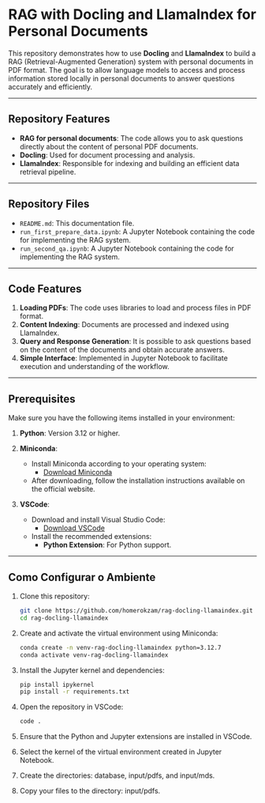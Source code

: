 # RAG with Docling and LlamaIndex for Personal Documents

This repository demonstrates how to use **Docling** and **LlamaIndex** to build a RAG (Retrieval-Augmented Generation) system with personal documents in PDF format. The goal is to allow language models to access and process information stored locally in personal documents to answer questions accurately and efficiently.

---

## Repository Features

- **RAG for personal documents**: The code allows you to ask questions directly about the content of personal PDF documents.
- **Docling**: Used for document processing and analysis.
- **LlamaIndex**: Responsible for indexing and building an efficient data retrieval pipeline.

---

## Repository Files

- `README.md`: This documentation file.
- `run_first_prepare_data.ipynb`: A Jupyter Notebook containing the code for implementing the RAG system.
- `run_second_qa.ipynb`: A Jupyter Notebook containing the code for implementing the RAG system.

---

## Code Features

1. **Loading PDFs**: The code uses libraries to load and process files in PDF format.
2. **Content Indexing**: Documents are processed and indexed using LlamaIndex.
3. **Query and Response Generation**: It is possible to ask questions based on the content of the documents and obtain accurate answers.
4. **Simple Interface**: Implemented in Jupyter Notebook to facilitate execution and understanding of the workflow.

---

## Prerequisites

Make sure you have the following items installed in your environment:

1. **Python**: Version 3.12 or higher.
2. **Miniconda**:
   - Install Miniconda according to your operating system:
     - [Download Miniconda](https://docs.conda.io/en/latest/miniconda.html)
   - After downloading, follow the installation instructions available on the official website.

3. **VSCode**:
   - Download and install Visual Studio Code:
     - [Download VSCode](https://code.visualstudio.com/)
   - Install the recommended extensions:
     - **Python Extension**: For Python support.
---

## Como Configurar o Ambiente

1. Clone this repository:
    ```bash
    git clone https://github.com/homerokzam/rag-docling-llamaindex.git
    cd rag-docling-llamaindex
    ```

2. Create and activate the virtual environment using Miniconda:
    ```bash
    conda create -n venv-rag-docling-llamaindex python=3.12.7
    conda activate venv-rag-docling-llamaindex
    ```

3. Install the Jupyter kernel and dependencies:
    ```bash
    pip install ipykernel
    pip install -r requirements.txt
    ```

4. Open the repository in VSCode:
    ```bash
    code .
    ```

5. Ensure that the Python and Jupyter extensions are installed in VSCode.
6. Select the kernel of the virtual environment created in Jupyter Notebook.
7. Create the directories: database, input/pdfs, and input/mds.
8. Copy your files to the directory: input/pdfs.